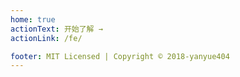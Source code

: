 ```yaml
---
home: true
actionText: 开始了解 →
actionLink: /fe/

footer: MIT Licensed | Copyright © 2018-yanyue404
---
```


